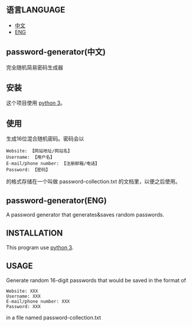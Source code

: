 ## 语言LANGUAGE
- [中文](#password-generator(中文))
- [ENG](#password-generator(ENG))
## password-generator(中文)
完全随机简易密码生成器
## 安装
这个项目使用 [python 3](https://www.python.org)。
## 使用
生成16位混合随机密码。密码会以
```
Website: 【网站地址/网站名】
Username: 【用户名】
E-mail/phone number: 【注册邮箱/电话】
Password: 【密码】
```
的格式存储在一个叫做 password-collection.txt 的文档里，以便之后使用。
## password-generator(ENG)
A password generator that generates&saves random passwords.
## INSTALLATION
This program use [python 3](https://www.python.org).
## USAGE
Generate random 16-digit passwords that would be saved in the format of
```
Website: XXX
Username: XXX
E-mail/phone number: XXX
Password: XXX
```
in a file named password-collection.txt
